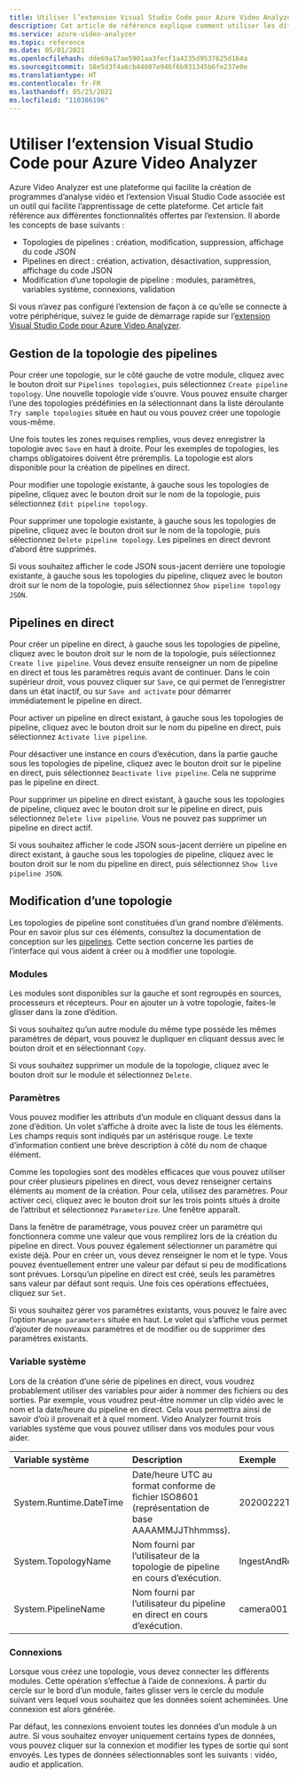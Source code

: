 ```yaml
---
title: Utiliser l’extension Visual Studio Code pour Azure Video Analyzer
description: Cet article de référence explique comment utiliser les différentes fonctionnalités de l’extension Visual Studio Code pour Azure Video Analyzer.
ms.service: azure-video-analyzer
ms.topic: reference
ms.date: 05/01/2021
ms.openlocfilehash: dde69a17ae5901aa3fecf1a4235d9537625d164a
ms.sourcegitcommit: 58e5d3f4a6cb44607e946f6b931345b6fe237e0e
ms.translationtype: HT
ms.contentlocale: fr-FR
ms.lasthandoff: 05/25/2021
ms.locfileid: "110386196"
---
```

# <a name="use-azure-video-analyzer-visual-studio-code-extension"></a>Utiliser l’extension Visual Studio Code pour Azure Video Analyzer

Azure Video Analyzer est une plateforme qui facilite la création de programmes d’analyse vidéo et l’extension Visual Studio Code associée est un outil qui facilite l’apprentissage de cette plateforme.  Cet article fait référence aux différentes fonctionnalités offertes par l’extension.  Il aborde les concepts de base suivants :

* Topologies de pipelines : création, modification, suppression, affichage du code JSON
* Pipelines en direct : création, activation, désactivation, suppression, affichage du code JSON
* Modification d’une topologie de pipeline : modules, paramètres, variables système, connexions, validation

Si vous n’avez pas configuré l’extension de façon à ce qu’elle se connecte à votre périphérique, suivez le guide de démarrage rapide sur l’[extension Visual Studio Code pour Azure Video Analyzer](./create-pipeline-vs-code-extension.md).

## <a name="managing-pipelines-topology"></a>Gestion de la topologie des pipelines

Pour créer une topologie, sur le côté gauche de votre module, cliquez avec le bouton droit sur `Pipelines topologies`, puis sélectionnez `Create pipeline topology`.  Une nouvelle topologie vide s’ouvre.  Vous pouvez ensuite charger l’une des topologies prédéfinies en la sélectionnant dans la liste déroulante `Try sample topologies` située en haut ou vous pouvez créer une topologie vous-même.  

Une fois toutes les zones requises remplies, vous devez enregistrer la topologie avec `Save` en haut à droite.  Pour les exemples de topologies, les champs obligatoires doivent être préremplis.  La topologie est alors disponible pour la création de pipelines en direct.

Pour modifier une topologie existante, à gauche sous les topologies de pipeline, cliquez avec le bouton droit sur le nom de la topologie, puis sélectionnez `Edit pipeline topology`.

Pour supprimer une topologie existante, à gauche sous les topologies de pipeline, cliquez avec le bouton droit sur le nom de la topologie, puis sélectionnez `Delete pipeline topology`.  Les pipelines en direct devront d’abord être supprimés.

Si vous souhaitez afficher le code JSON sous-jacent derrière une topologie existante, à gauche sous les topologies du pipeline, cliquez avec le bouton droit sur le nom de la topologie, puis sélectionnez `Show pipeline topology JSON`.

## <a name="live-pipelines"></a>Pipelines en direct

Pour créer un pipeline en direct, à gauche sous les topologies de pipeline, cliquez avec le bouton droit sur le nom de la topologie, puis sélectionnez `Create live pipeline`.  Vous devez ensuite renseigner un nom de pipeline en direct et tous les paramètres requis avant de continuer.  Dans le coin supérieur droit, vous pouvez cliquer sur `Save`, ce qui permet de l’enregistrer dans un état inactif, ou sur `Save and activate` pour démarrer immédiatement le pipeline en direct. 

Pour activer un pipeline en direct existant, à gauche sous les topologies de pipeline, cliquez avec le bouton droit sur le nom du pipeline en direct, puis sélectionnez `Activate live pipeline`.

Pour désactiver une instance en cours d’exécution, dans la partie gauche sous les topologies de pipeline, cliquez avec le bouton droit sur le pipeline en direct, puis sélectionnez `Deactivate live pipeline`.  Cela ne supprime pas le pipeline en direct.

Pour supprimer un pipeline en direct existant, à gauche sous les topologies de pipeline, cliquez avec le bouton droit sur le pipeline en direct, puis sélectionnez `Delete live pipeline`.  Vous ne pouvez pas supprimer un pipeline en direct actif.

Si vous souhaitez afficher le code JSON sous-jacent derrière un pipeline en direct existant, à gauche sous les topologies de pipeline, cliquez avec le bouton droit sur le nom du pipeline en direct, puis sélectionnez `Show live pipeline JSON`.

## <a name="editing-a-topology"></a>Modification d’une topologie 

Les topologies de pipeline sont constituées d’un grand nombre d’éléments.  Pour en savoir plus sur ces éléments, consultez la documentation de conception sur les [pipelines](./pipeline.md). Cette section concerne les parties de l’interface qui vous aident à créer ou à modifier une topologie.

### <a name="modules"></a>Modules

Les modules sont disponibles sur la gauche et sont regroupés en sources, processeurs et récepteurs.  Pour en ajouter un à votre topologie, faites-le glisser dans la zone d’édition.

Si vous souhaitez qu’un autre module du même type possède les mêmes paramètres de départ, vous pouvez le dupliquer en cliquant dessus avec le bouton droit et en sélectionnant `Copy`.

Si vous souhaitez supprimer un module de la topologie, cliquez avec le bouton droit sur le module et sélectionnez `Delete`.

### <a name="parameters"></a>Paramètres

Vous pouvez modifier les attributs d’un module en cliquant dessus dans la zone d’édition.  Un volet s’affiche à droite avec la liste de tous les éléments.  Les champs requis sont indiqués par un astérisque rouge.  Le texte d’information contient une brève description à côté du nom de chaque élément.

Comme les topologies sont des modèles efficaces que vous pouvez utiliser pour créer plusieurs pipelines en direct, vous devez renseigner certains éléments au moment de la création.  Pour cela, utilisez des paramètres.  Pour activer ceci, cliquez avec le bouton droit sur les trois points situés à droite de l’attribut et sélectionnez `Parameterize`.  Une fenêtre apparaît.

Dans la fenêtre de paramétrage, vous pouvez créer un paramètre qui fonctionnera comme une valeur que vous remplirez lors de la création du pipeline en direct. Vous pouvez également sélectionner un paramètre qui existe déjà.  Pour en créer un, vous devez renseigner le nom et le type.  Vous pouvez éventuellement entrer une valeur par défaut si peu de modifications sont prévues.  Lorsqu’un pipeline en direct est créé, seuls les paramètres sans valeur par défaut sont requis.  Une fois ces opérations effectuées, cliquez sur `Set`.

Si vous souhaitez gérer vos paramètres existants, vous pouvez le faire avec l’option `Manage parameters` située en haut.  Le volet qui s’affiche vous permet d’ajouter de nouveaux paramètres et de modifier ou de supprimer des paramètres existants.

### <a name="system-variable"></a>Variable système

Lors de la création d’une série de pipelines en direct, vous voudrez probablement utiliser des variables pour aider à nommer des fichiers ou des sorties.  Par exemple, vous voudrez peut-être nommer un clip vidéo avec le nom et la date/heure du pipeline en direct. Cela vous permettra ainsi de savoir d’où il provenait et à quel moment.  Video Analyzer fournit trois variables système que vous pouvez utiliser dans vos modules pour vous aider.

| Variable système        | Description                                                  | Exemple              |
| :--------------------- | :----------------------------------------------------------- | :------------------- |
| System.Runtime.DateTime        | Date/heure UTC au format conforme de fichier ISO8601 (représentation de base AAAAMMJJThhmmss). | 20200222T173200Z     |
| System.TopologyName    | Nom fourni par l’utilisateur de la topologie de pipeline en cours d’exécution.          | IngestAndRecord      |
| System.PipelineName    | Nom fourni par l’utilisateur du pipeline en direct en cours d’exécution.          | camera001            |

### <a name="connections"></a>Connexions 

Lorsque vous créez une topologie, vous devez connecter les différents modules.  Cette opération s’effectue à l’aide de connexions.  À partir du cercle sur le bord d’un module, faites glisser vers le cercle du module suivant vers lequel vous souhaitez que les données soient acheminées.  Une connexion est alors générée.

Par défaut, les connexions envoient toutes les données d’un module à un autre.  Si vous souhaitez envoyer uniquement certains types de données, vous pouvez cliquer sur la connexion et modifier les types de sortie qui sont envoyés.  Les types de données sélectionnables sont les suivants : vidéo, audio et application.
